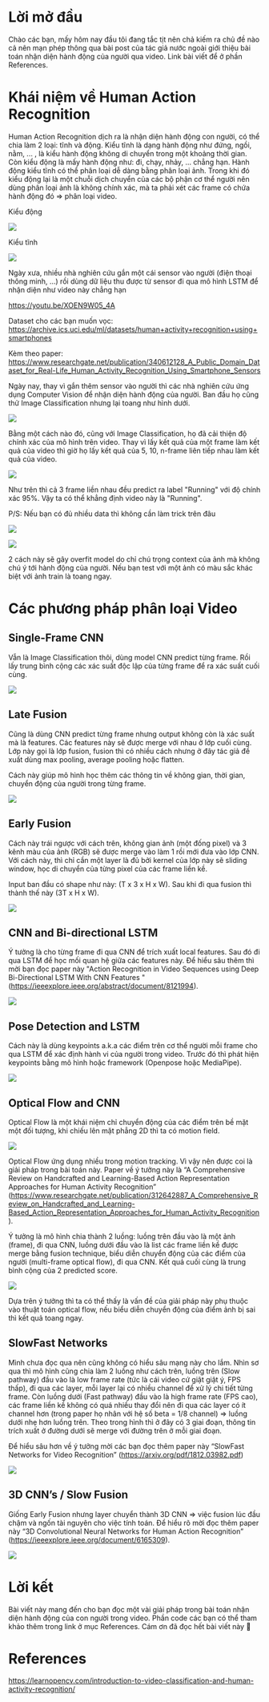 # Lời mở đầu
Chào các bạn, mấy hôm nay đầu tôi đang tắc tịt nên chả kiếm ra chủ đề nào cả nên mạn phép thông qua bài post của tác giả nước ngoài giới thiệu bài toán nhận diện hành động của người qua video. Link bài viết để ở phần References.

# Khái niệm về Human Action Recognition
Human Action Recognition dịch ra là nhận diện hành động con người, có thể chia làm 2 loại: tĩnh và động. Kiểu tĩnh là dạng hành động như đứng, ngồi, nằm, ... , là kiểu hành động không di chuyển trong một khoảng thời gian. Còn kiểu động là mấy hành động như: đi, chạy, nhảy, ... chẳng hạn. Hành động kiểu tĩnh có thể phân loại dễ dàng bằng phân loại ảnh. Trong khi đó kiểu động lại là một chuỗi dịch chuyển của các bộ phận cơ thể người nên dùng phân loại ảnh là không chính xác, mà ta phải xét các frame có chứa hành động đó => phân loại video.

Kiểu động

![](https://images.viblo.asia/4f834947-f09d-4adf-98d5-bf19ef7ab7fc.gif)

Kiểu tĩnh

![](https://images.viblo.asia/7e6ea59b-4e95-482d-8683-025b9c1e5b44.jpg)

Ngày xưa, nhiều nhà nghiên cứu gắn một cái sensor vào người (điện thoại thông minh, ...) rồi dùng dữ liệu thu được từ sensor đi qua mô hình LSTM để nhận diện như video này chẳng hạn

https://youtu.be/XOEN9W05_4A

Dataset cho các bạn muốn vọc: https://archive.ics.uci.edu/ml/datasets/human+activity+recognition+using+smartphones

Kèm theo paper: https://www.researchgate.net/publication/340612128_A_Public_Domain_Dataset_for_Real-Life_Human_Activity_Recognition_Using_Smartphone_Sensors

Ngày nay, thay vì gắn thêm sensor vào người thì các nhà nghiên cứu ứng dụng Computer Vision để nhận diện hành động của người. Ban đầu họ cũng thử Image Classification nhưng lại toang như hình dưới.

![](https://images.viblo.asia/52c92220-7053-4ac6-810b-c212b3394e4b.jpg)

Bằng một cách nào đó, cũng với Image Classification, họ đã cải thiện độ chính xác của mô hình trên video. Thay vì lấy kết quả của một frame làm kết quả của video thì giờ họ lấy kết quả của 5, 10, n-frame liên tiếp nhau làm kết quả của video.

![](https://images.viblo.asia/a876c075-fd20-4e83-9c18-5a95f9a10a3f.jpg)

Như trên thì cả 3 frame liền nhau đều predict ra label "Running" với độ chính xác 95%. Vậy ta có thể khẳng định video này là "Running".

P/S: Nếu bạn có đủ nhiều data thì không cần làm trick trên đâu

![](https://images.viblo.asia/00d7c818-c67b-41bf-8149-94726268ea4a.jpg)

![](https://images.viblo.asia/f9f62bf4-aaaf-4401-af21-654cc77a3e74.jpg)

2 cách này sẽ gây overfit model do chỉ chú trọng context của ảnh mà không chú ý tới hành động của người. Nếu bạn test với một ảnh có màu sắc khác biệt với ảnh train là toang ngay.

# Các phương pháp phân loại Video
## Single-Frame CNN
Vẫn là Image Classification thôi, dùng model CNN predict từng frame. Rồi lấy trung bình cộng các xác suất độc lập của từng frame để ra xác suất cuối cùng.

![](https://images.viblo.asia/aafff53a-c3e8-4844-9cd2-3745a5f4f26e.jpg)

## Late Fusion
Cũng là dùng CNN predict từng frame nhưng output không còn là xác suất mà là features. Các features này sẽ được merge với nhau ở lớp cuối cùng. Lớp này gọi là lớp fusion, fusion thì có nhiều cách nhưng ở đây tác giả đề xuất dùng max pooling, average pooling hoặc flatten.

Cách này giúp mô hình học thêm các thông tin về không gian, thời gian, chuyển động của người trong từng frame.

![](https://images.viblo.asia/5571e011-a2a2-4965-8b92-adbb02ad4afd.jpg)

## Early Fusion
Cách này trái ngược với cách trên, không gian ảnh (một đống pixel) và 3 kênh màu của ảnh (RGB) sẽ được merge vào làm 1 rồi mới đưa vào lớp CNN. Với cách này, thì chỉ cần một layer là đủ bởi kernel của lớp này sẽ sliding window, học di chuyển của từng pixel của các frame liền kề.

Input ban đầu có shape như này: (T x 3 x H x W). Sau khi đi qua fusion thì thành thế này (3T x H x W).

![](https://images.viblo.asia/491085aa-d1f2-4b09-b867-48abeaf2e405.jpg)

## CNN and Bi-directional LSTM
Ý tưởng là cho từng frame đi qua CNN để trích xuất local features. Sau đó đi qua LSTM để học mối quan hệ giữa các features này. Để hiểu sâu thêm thì mời bạn đọc paper này "Action Recognition in Video Sequences using Deep Bi-Directional LSTM With CNN Features
" (https://ieeexplore.ieee.org/abstract/document/8121994).

![](https://images.viblo.asia/f194ec03-5da8-4c8a-8e49-068db385750e.jpg)

## Pose Detection and LSTM
Cách này là dùng keypoints a.k.a các điểm trên cơ thể người mỗi frame cho qua LSTM để xác định hành vi của người trong video. Trước đó thì phát hiện keypoints bằng mô hình hoặc framework (Openpose hoặc MediaPipe).

![](https://images.viblo.asia/650c9a2d-f64a-47a0-bd93-b5fba9b7e495.png)

## Optical Flow and CNN
Optical Flow là một khái niệm chỉ chuyển động của các điểm trên bề mặt một đối tượng, khi chiếu lên mặt phẳng 2D thì ta có motion field.

![](https://images.viblo.asia/cb220d20-1369-4465-ba2a-7602591823d6.png)

Optical Flow ứng dụng nhiều trong motion tracking. Vì vậy nên được coi là giải pháp trong bài toán này. Paper về ý tưởng này là “A Comprehensive Review on Handcrafted and Learning-Based Action Representation Approaches for Human Activity Recognition” (https://www.researchgate.net/publication/312642887_A_Comprehensive_Review_on_Handcrafted_and_Learning-Based_Action_Representation_Approaches_for_Human_Activity_Recognition).

Ý tưởng là mô hình chia thành 2 luồng: luồng trên đầu vào là một ảnh (frame), đi qua CNN, luồng dưới đầu vào là list các frame liền kề được merge bằng fusion technique, biểu diễn chuyển động của các điểm của người (multi-frame optical flow), đi qua CNN. Kết quả cuối cùng là trung bình cộng của 2 predicted score.

![](https://images.viblo.asia/3941eb43-08b6-4a66-a1f2-70b4cd2d02b5.jpg)

 Dựa trên ý tưởng thì ta có thể thấy là vấn đề của giải pháp này phụ thuộc vào thuật toán optical flow, nếu biểu diễn chuyển động của điểm ảnh bị sai thì kết quả toang ngay.
 
 ## SlowFast Networks
 Mình chưa đọc qua nên cũng không có hiểu sâu mạng này cho lắm. Nhìn sơ qua thì mô hình cũng chia làm 2 luồng như cách trên, luồng trên (Slow pathway) đầu vào là low frame rate (tức là cái video cứ giật giật ý, FPS thấp), đi qua các layer, mỗi layer lại có nhiều channel để xử lý chi tiết từng frame. Còn luồng dưới (Fast pathway) đầu vào là high frame rate (FPS cao), các frame liền kề không có quá nhiều thay đổi nên đi qua các layer có ít channel hơn (trong paper họ nhân với hệ số beta = 1/8 channel) => luồng dưới nhẹ hơn luồng trên. Theo trong hình thì ở đây có 3 giai đoạn, thông tin trích xuất ở đường dưới sẽ merge với đường trên ở mỗi giai đoạn.
 
 Để hiểu sâu hơn về ý tưởng mời các bạn đọc thêm paper này “SlowFast Networks for Video Recognition” (https://arxiv.org/pdf/1812.03982.pdf)
 
 ![](https://images.viblo.asia/f46154cb-1b1a-41d2-900e-a2e945298f44.png)

## 3D CNN’s / Slow Fusion
Giống Early Fusion nhưng layer chuyển thành 3D CNN => việc fusion lúc đầu chậm và ngốn tài nguyên cho việc tính toán. Để hiểu rõ mời đọc thêm paper này “3D Convolutional Neural Networks for Human Action Recognition” (https://ieeexplore.ieee.org/document/6165309).

![](https://images.viblo.asia/c41c335f-6ceb-4250-b3eb-434aa493fabf.jpg)

# Lời kết
Bài viết này mang đến cho bạn đọc một vài giải pháp trong bài toán nhận diện hành động của con người trong video. Phần code các bạn có thể tham khảo thêm trong link ở mục References. Cám ơn đã đọc hết bài viết này :bow:

# References
https://learnopencv.com/introduction-to-video-classification-and-human-activity-recognition/